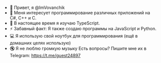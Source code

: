 - 👋 Привет, я @ImVovanchik
- 👀 Меня интересует программирование различных приложений на C#, C++ и C.
- 🌱 В настоящее время я изучаю TypeScript.
- ⚡ Забавный факт: Я также создаю программы на JavaScript и Python.
- 💻 Я использую свой ноутбук для программирования (ещё в домашних целях использую)
- 🔇 Я не люблю громкую музыку
Есть вопросы? Пишите мне их в Telegram: https://t.me/guest24897
